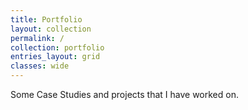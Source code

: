 ```yaml
---
title: Portfolio
layout: collection
permalink: /
collection: portfolio
entries_layout: grid
classes: wide
---
```


Some Case Studies and projects that I have worked on.